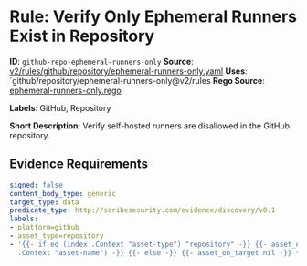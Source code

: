 # Rule: Verify Only Ephemeral Runners Exist in Repository

**ID**: `github-repo-ephemeral-runners-only`
**Source**: [v2/rules/github/repository/ephemeral-runners-only.yaml](https://github.com/scribe-public/sample-policies/v2/rules/github/repository/ephemeral-runners-only.yaml)
**Uses**: `github/repository/ephemeral-runners-only@v2/rules
**Rego Source**: [ephemeral-runners-only.rego](https://github.com/scribe-public/sample-policies/v2/rules/github/repository/ephemeral-runners-only.rego)

**Labels**: GitHub, Repository

**Short Description**: Verify self-hosted runners are disallowed in the GitHub repository.

## Evidence Requirements

```yaml
signed: false
content_body_type: generic
target_type: data
predicate_type: http://scribesecurity.com/evidence/discovery/v0.1
labels:
- platform=github
- asset_type=repository
- '{{- if eq (index .Context "asset-type") "repository" -}} {{- asset_on_target (index
  .Context "asset-name") -}} {{- else -}} {{- asset_on_target nil -}} {{- end -}}'
```
